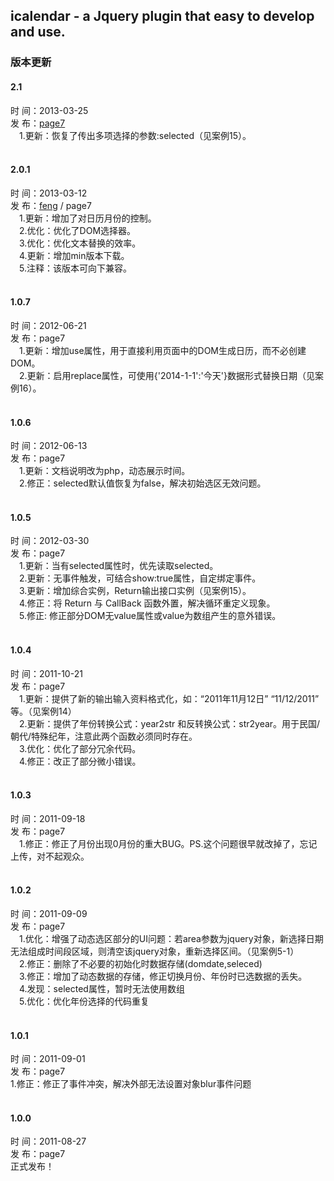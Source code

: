 <h2>icalendar - a Jquery plugin that easy to develop and use.</h2>

<h3>版本更新</h3>

<h4>2.1</h4>
时 间：2013-03-25<br />
发 布：<a href="mailto:zhounan0120@gmail.com">page7</a><br />
    　1.更新：恢复了传出多项选择的参数:selected（见案例15）。<br />
<br />
<h4>2.0.1</h4>
时 间：2013-03-12<br />
发 布：<a href="mailto:ilove908402777@gmail.com">feng</a> / page7<br />
    　1.更新：增加了对日历月份的控制。<br />
    　2.优化：优化了DOM选择器。<br />
    　3.优化：优化文本替换的效率。<br />
    　4.更新：增加min版本下载。<br />
    　5.注释：该版本可向下兼容。<br />
<br />
<h4>1.0.7</h4>
时 间：2012-06-21<br />
发 布：page7<br />
    　1.更新：增加use属性，用于直接利用页面中的DOM生成日历，而不必创建DOM。<br />
    　2.更新：启用replace属性，可使用{'2014-1-1':'今天'}数据形式替换日期（见案例16）。<br />
<br />
<h4>1.0.6</h4>
时 间：2012-06-13<br />
发 布：page7<br />
    　1.更新：文档说明改为php，动态展示时间。<br />
    　2.修正：selected默认值恢复为false，解决初始选区无效问题。<br />
<br />
<h4>1.0.5</h4>
时 间：2012-03-30<br />
发 布：page7<br />
    　1.更新：当有selected属性时，优先读取selected。<br />
    　2.更新：无事件触发，可结合show:true属性，自定绑定事件。<br />
    　3.更新：增加综合实例，Return输出接口实例（见案例15）。<br />
    　4.修正：将 Return 与 CallBack 函数外置，解决循环重定义现象。<br />
    　5.修正: 修正部分DOM无value属性或value为数组产生的意外错误。<br />
<br />
<h4>1.0.4</h4>
时 间：2011-10-21<br />
发 布：page7<br />
    　1.更新：提供了新的输出输入资料格式化，如：“2011年11月12日” “11/12/2011” 等。（见案例14）<br />
    　2.更新：提供了年份转换公式：year2str 和反转换公式：str2year。用于民国/朝代/特殊纪年，注意此两个函数必须同时存在。<br />
    　3.优化：优化了部分冗余代码。<br />
    　4.修正：改正了部分微小错误。<br />
<br />
<h4>1.0.3</h4>
时 间：2011-09-18<br />
发 布：page7<br />
    　1.修正：修正了月份出现0月份的重大BUG。PS.这个问题很早就改掉了，忘记上传，对不起观众。<br />
<br />
<h4>1.0.2</h4>
时 间：2011-09-09<br />
发 布：page7<br />
    　1.优化：增强了动态选区部分的UI问题：若area参数为jquery对象，新选择日期无法组成时间段区域，则清空该jquery对象，重新选择区间。（见案例5-1）<br />
    　2.修正：删除了不必要的初始化时数据存储(domdate,seleced)<br />
    　3.修正：增加了动态数据的存储，修正切换月份、年份时已选数据的丢失。<br />
    　4.发现：selected属性，暂时无法使用数组<br />
    　5.优化：优化年份选择的代码重复<br />
<br />
<h4>1.0.1</h4>
时 间：2011-09-01<br />
发 布：page7<br />
    1.修正：修正了事件冲突，解决外部无法设置对象blur事件问题<br />
<br />
<h4>1.0.0</h4>
时 间：2011-08-27<br />
发 布：page7<br />
    正式发布！<br />